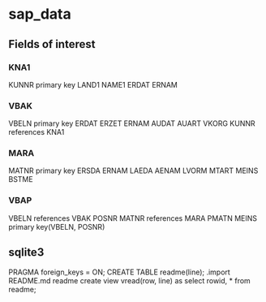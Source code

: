 # sap_data
## Fields of interest
### KNA1
KUNNR primary key
LAND1
NAME1
ERDAT
ERNAM
### VBAK
VBELN primary key
ERDAT
ERZET
ERNAM
AUDAT
AUART
VKORG
KUNNR references KNA1
### MARA
MATNR primary key
ERSDA
ERNAM
LAEDA
AENAM
LVORM
MTART
MEINS
BSTME
### VBAP
VBELN references VBAK
POSNR
MATNR references MARA
PMATN
MEINS
primary key(VBELN, POSNR)
## sqlite3
PRAGMA foreign_keys = ON;
CREATE TABLE readme(line);
.import README.md readme
create view vread(row, line) as select rowid, * from readme;
